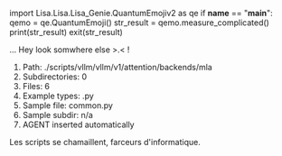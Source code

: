 
import Lisa.Lisa.Lisa_Genie.QuantumEmojiv2 as qe
if __name__ == "__main__":
  qemo = qe.QuantumEmoji()
  str_result = qemo.measure_complicated()
  print(str_result)
  exit(str_result)

... Hey look somwhere else >.< !

1. Path: ./scripts/vllm/vllm/v1/attention/backends/mla
2. Subdirectories: 0
3. Files: 6
4. Example types: .py
5. Sample file: common.py
6. Sample subdir: n/a
7. AGENT inserted automatically

Les scripts se chamaillent, farceurs d'informatique.
